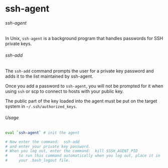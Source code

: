 # ssh-agent


###### ssh-agent
In Unix, `ssh-agent` is a background program that handles passwords for SSH private keys. 

###### ssh-add
The `ssh-add` command prompts the user for a private key password and adds it to the list maintained by ssh-agent.

Once you add a password to `ssh-agent`, you will not be prompted for it when using `ssh` or scp to connect to hosts with your public key.

The public part of the key loaded into the agent must be put on the target system in `~/.ssh/authorized_keys`.


###### Usage

```bash
eval `ssh-agent` # init the agent

# Now enter the command:  ssh-add
# and enter your private key password.
# When you log out, enter the command:  kill $SSH_AGENT_PID
#     to run this command automatically when you log out, place it in 
#     your .bash_logout file.
```
